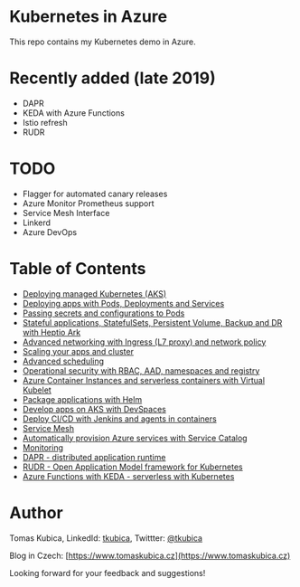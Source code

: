 # Kubernetes in Azure
This repo contains my Kubernetes demo in Azure.

# Recently added (late 2019)
- DAPR
- KEDA with Azure Functions
- Istio refresh
- RUDR

# TODO
- Flagger for automated canary releases
- Azure Monitor Prometheus support
- Service Mesh Interface
- Linkerd
- Azure DevOps

# Table of Contents
- [Deploying managed Kubernetes (AKS)](docs/aks-build.md)
- [Deploying apps with Pods, Deployments and Services](docs/apps.md)
- [Passing secrets and configurations to Pods](docs/configurations.md)
- [Stateful applications, StatefulSets, Persistent Volume, Backup and DR with Heptio Ark](docs/stateful.md)
- [Advanced networking with Ingress (L7 proxy) and network policy](docs/networking.md)
- [Scaling your apps and cluster](docs/scaling.md)
- [Advanced scheduling](docs/scheduling.md)
- [Operational security with RBAC, AAD, namespaces and registry](docs/rbac.md)
- [Azure Container Instances and serverless containers with Virtual Kubelet](docs/aci.md)
- [Package applications with Helm](docs/helm.md)
- [Develop apps on AKS with DevSpaces](docs/devspaces.md)
- [Deploy CI/CD with Jenkins and agents in containers](docs/jenkins.md)
- [Service Mesh](docs/servicemesh.md)
- [Automatically provision Azure services with Service Catalog](docs/servicecatalog.md)
- [Monitoring](docs/monitoring.md)
- [DAPR - distributed application runtime](docs/dapr.md)
- [RUDR - Open Application Model framework for Kubernetes](docs/rudr.md)
- [Azure Functions with KEDA - serverless with Kubernetes](docs/keda.md)


# Author
Tomas Kubica, LinkedId: [tkubica](linkedin.com/in/tkubica), Twittter: [@tkubica](https://twitter.com/tkubica)

Blog in Czech: [https://www.tomaskubica.cz](https://www.tomaskubica.cz)

Looking forward for your feedback and suggestions!